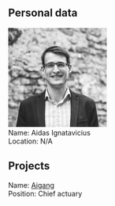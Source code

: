 ## Personal data
![ignatavicius photo](photo/aidas_ignatavicius.jpg)  
Name: Aidas Ignatavicius  
Location: N/A
## Projects 
Name: [Aigang](../projects/aigang.md)  
Position: Chief actuary
